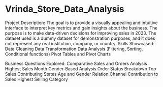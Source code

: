 # Vrinda_Store_Data_Analysis
Project Description: The goal is to provide a visually appealing and intuitive interface to interpret key metrics and gain insights about the business. The purpose is to make data-driven decisions for improving sales in 2023. The dataset used is a dummy dataset for demonstration purposes, and it does not represent any real institution, company, or country.
Skills Showcased: Data Cleaning
Data Transformation
Data Analysis (Filtering, Sorting, Conditional functions)
Pivot Tables and Pivot Charts

Business Questions Explored: Comparative Sales and Orders Analysis
Highest Sales Month
Gender-Based Analysis
Order Status Breakdown
Top Sales Contributing States
Age and Gender Relation
Channel Contribution to Sales
Highest Selling Category
